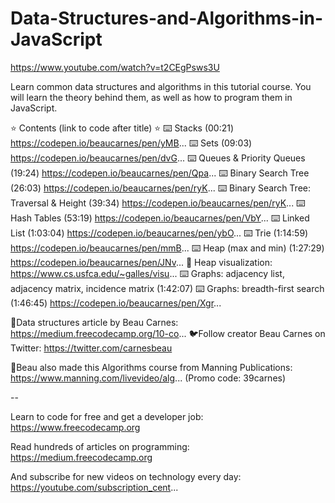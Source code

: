 # Data-Structures-and-Algorithms-in-JavaScript
https://www.youtube.com/watch?v=t2CEgPsws3U

Learn common data structures and algorithms in this tutorial course. You will learn the theory behind them, as well as how to program them in JavaScript.

⭐️ Contents (link to code after title) ⭐️
⌨️ Stacks (00:21) https://codepen.io/beaucarnes/pen/yMB...
⌨️ Sets (09:03) https://codepen.io/beaucarnes/pen/dvG...
⌨️ Queues & Priority Queues (19:24) https://codepen.io/beaucarnes/pen/Qpa...
⌨️ Binary Search Tree (26:03) https://codepen.io/beaucarnes/pen/ryK...
⌨️ Binary Search Tree: Traversal & Height (39:34) https://codepen.io/beaucarnes/pen/ryK...
⌨️ Hash Tables (53:19) https://codepen.io/beaucarnes/pen/VbY...
⌨️ Linked List (1:03:04) https://codepen.io/beaucarnes/pen/ybO...
⌨️ Trie (1:14:59) https://codepen.io/beaucarnes/pen/mmB...
⌨️ Heap (max and min) (1:27:29) https://codepen.io/beaucarnes/pen/JNv...
🔗 Heap visualization: https://www.cs.usfca.edu/~galles/visu...
⌨️ Graphs: adjacency list, adjacency matrix, incidence matrix (1:42:07) 
⌨️ Graphs: breadth-first search (1:46:45) https://codepen.io/beaucarnes/pen/Xgr...

📄Data structures article by Beau Carnes: https://medium.freecodecamp.org/10-co...
🐦Follow creator Beau Carnes on Twitter: https://twitter.com/carnesbeau

🔗Beau also made this Algorithms course from Manning Publications: https://www.manning.com/livevideo/alg... (Promo code: 39carnes)

--

Learn to code for free and get a developer job: https://www.freecodecamp.org

Read hundreds of articles on programming: https://medium.freecodecamp.org

And subscribe for new videos on technology every day: https://youtube.com/subscription_cent...

